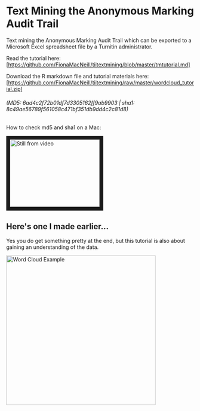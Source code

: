 # Text Mining the Anonymous Marking Audit Trail
Text mining the Anonymous Marking Audit Trail which can be exported to a Microsoft Excel spreadsheet file by a Turnitin administrator.

Read the tutorial here: [https://github.com/FionaMacNeill/tiitextmining/blob/master/tmtutorial.md]

Download the R markdown file and tutorial materials here:<br> 
[https://github.com/FionaMacNeill/tiitextmining/raw/master/wordcloud_tutorial.zip]

###### (MD5: 6ad4c2f72b01df7d3305162ff9ab9903 | sha1: 8c49ae56789f561058c471bf351db9dd4c2c81d8)<br>

How to check md5 and sha1 on a Mac: 

<a href="http://www.youtube.com/watch?feature=player_embedded&v=HHdrIlHS2-4" target="_blank"><img src="http://img.youtube.com/vi/HHdrIlHS2-4/0.jpg" 
alt="Still from video" width="240" height="180" border="10" /></a>

## Here's one I made earlier...


Yes you do get something pretty at the end, but this tutorial is also about gaining an understanding of the data.

<img src="https://raw.githubusercontent.com/FionaMacNeill/tiitextmining/master/wordcloud_demo_example.png" alt= "Word Cloud Example" width="400px" />


